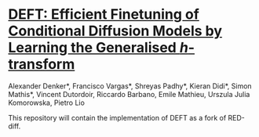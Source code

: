 # [DEFT: Efficient Finetuning of Conditional Diffusion Models by Learning the Generalised $h$-transform](https://arxiv.org/pdf/2406.01781)

Alexander Denker*, Francisco Vargas*, Shreyas Padhy*, Kieran Didi*, Simon Mathis*, Vincent Dutordoir, Riccardo Barbano, Emile Mathieu, Urszula Julia Komorowska, Pietro Lio 

This repository will contain the implementation of DEFT as a fork of RED-diff. 